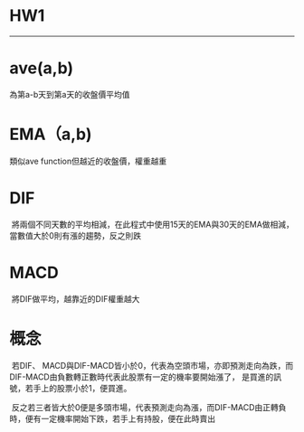 # HW1
---
# ave(a,b)
為第a-b天到第a天的收盤價平均值

# EMA（a,b)
類似ave function但越近的收盤價，權重越重

# DIF
  將兩個不同天數的平均相減，在此程式中使用15天的EMA與30天的EMA做相減，當數值大於0則有漲的趨勢，反之則跌

# MACD
  將DIF做平均，越靠近的DIF權重越大
  
# 概念
  若DIF、 MACD與DIF-MACD皆小於0，代表為空頭市場，亦即預測走向為跌，而DIF-MACD由負數轉正數時代表此股票有一定的機率要開始漲了，
  是買進的訊號，若手上的股票小於1，便買進。

  反之若三者皆大於0便是多頭市場，代表預測走向為漲，而DIF-MACD由正轉負時，便有一定機率開始下跌，若手上有持股，便在此時賣出




  
